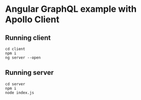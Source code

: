 # Angular GraphQL example with Apollo Client

## Running client

```
cd client
npm i
ng server --open

```

## Running server

```
cd server
npm i
node index.js

```
